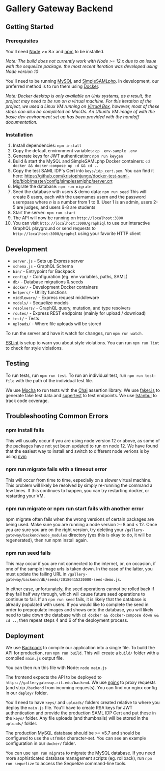 # Gallery Gateway Backend

## Getting Started

### Prerequisites

You'll need [Node](https://nodejs.org/en/download/) >= 8.x and [npm](https://docs.npmjs.com/cli/npm) to be installed. 

*Note: The build does not currently work with Node >= 12.x due to an issue with the sequelize package.
the most recent iteration was developed using Node version 10*

You'll need to be running [MySQL](https://www.mysql.com/downloads/) and [SimpleSAMLphp](https://simplesamlphp.org/). In development, our preferred method is to run them using [Docker](https://docs.docker.com/install/).

*Note: Docker desktop is only available on Unix systems, as a result, the project may need to be run on a virtual machine. For this iteration of the project, we used a Linux VM running on [Virtual Box](https://www.virtualbox.org/), however, most of these steps can also be completed on MacOs. An Ubuntu VM image of with the basic dev environment set up has been provided with the handoff documentation.*

### Installation

1. Install dependencies: `npm install`
2. Copy the default environment variables: `cp .env-sample .env`
3. Generate keys for JWT authentication: `npm run keygen`
4. Build & start the MySQL and SimpleSAMLphp Docker containers: `cd docker && docker-compose up -d && cd ..`
5. Copy the test SAML IDP's Cert into `keys/idp_cert.pem`. You can find it here: https://github.com/kristophjunge/docker-test-saml-idp/blob/master/config/simplesamlphp/server.crt
6. Migrate the database: `npm run migrate`
7. Seed the database with users & demo data: `npm run seed`
   This will create 8 users, each with the usernames user*n* and the password user*n*pass
   where *n* is a number from 1 to 8. User 1 is an admin, users 2-5 are judges, and users
   6-8 are students
8. Start the server: `npm run start`
9. The API will now be running on `http://localhost:3000`
10. You can visit `http://localhost:3000/graphiql` to use our interactive GraphQL playground or send requests to `http://localhost:3000/graphql` using your favorite HTTP client

## Development

- `server.js` - Sets up Express server
- `schema.js` - GraphQL Schema
- `bin/` - Entrypoint for Backpack
- `config/` - Configuration (eg. env variables, paths, SAML)
- `db/` - Database migrations & seeds
- `docker/` - Development Docker containers
- `helpers/` - Utility functions
- `middleware/` - Express request middleware
- `models/` - Sequelize models
- `resolvers/` - GraphQL query, mutation, and type resolvers
- `routes/` - Express REST endpoints (mainly for upload / download)
- `test/` - Tests
- `uploads/` - Where file uploads will be stored

To run the server and have it watch for changes, run `npm run watch`.

[ESLint](https://eslint.org/) is setup to warn you about style violations. You can run `npm run lint` to check for style violations.

## Testing

To run tests, run `npm run test`. To run an individual test, run `npm run test-file` with the path of the individual test file.

We use [Mocha](https://mochajs.org/) to run tests with the [Chai](http://www.chaijs.com/) assertion library. We use [faker.js](https://github.com/marak/Faker.js/) to generate fake test data and [supertest](https://github.com/visionmedia/supertest) to test endpoints. We use [Istanbul](https://istanbul.js.org/) to track code coverage.

## Troubleshooting Common Errors
### npm install fails
This will usually occur if you are using node version 12 or above, as some of the packages have not yet been updated to run on node 12. We have found that the easiest way to install and switch to different node verions is by using [nvm](https://github.com/nvm-sh/nvm/blob/master/README.md)

### npm run migrate fails with a timeout error
This will occur from time to time, especially on a slower virtual machine. This problem will likely be resolved by simply re-running the command a few times. If this continues to happen, you can try restarting docker, or restarting your VM.

### npm run migrate or npm run start fails with another error
npm migrate often fails when the wrong versions of certain packages are being used. Make sure you are running a node version >=8 and < 12. Once you are sure you are on the right version, try deleting your `/gallery-gateway/backend/node_modules` directory (yes this is okay to do, it will be regenerated), then run npm install again.

### npm run seed fails
This may occur if you are not connected to the internet, or, on occasion, if one of the sample image urls is taken down. In the case of the latter, you must update the failing URL in `/gallery-gateway/backend/db/seeds/20180415220000-seed-demo.js`.

In either case, unfortunately, the seed operations cannot be rolled back if they fail half way through, which will cause future seed operations to continue to fail. If an `npm run seed` fails, it is likely that the database is already populated with users. If you would like to complete the seed in order to prepopulate images and shows onto the database, you will likely need to take down the database with 
`cd docker && docker-compose down && cd ..`, then repeat steps 4 and 6 of the deployment process.

## Deployment

We use [Backpack](https://github.com/jaredpalmer/backpack) to compile our application into a single file. To build the API for production, run `npm run build`. This will create a `build/` folder with a compiled `main.js` output file.

You can then run this file with Node: `node main.js`

The frontend expects the API to be deployed to `https://gallerygateway.rit.edu/backend`. We use [nginx](https://nginx.org/en/) to proxy requests (and strip `/backend` from incoming requests). You can find our nginx config in our `deploy/` folder.

You'll need to have `keys/` and `uploads/` folders created relative to where you deploy the `main.js` file. You'll have to create RSA keys for JWT authentication and provide the production SAML IDP Cert and put these in the `keys/` folder. Any file uploads (and thumbnails) will be stored in the `uploads/` folder.

The production MySQL database should be >= v5.7 and should be configured to use the `utf8mb4` character-set. You can see an example configuration in our `docker/` folder.

You can use `npm run migrate` to migrate the MySQL database. If you need more sophisticated database management scripts (eg. rollback), run `npm run sequelize` to access the Sequelize command-line tools.
